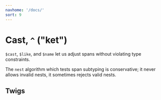 ```yaml
---
navhome: '/docs/'
sort: 9
---
```


# Cast, `^` ("ket")

`$cast`, `$like`, and `$name` let us adjust spans without violating type
constraints.

The `nest` algorithm which tests span subtyping is conservative; it never allows
invalid nests, it sometimes rejects valid nests.

## Twigs

<list dataPreview="true" className="runes"></list>
